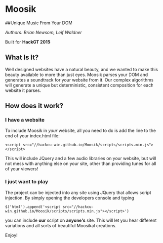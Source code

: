 # Moosik
##Unique Music From Your DOM

*Authors: Brian Newsom, Leif Waldner*

Built for **HackGT 2015**

## What Is It?
Well designed websites have a natural beauty, and we wanted to make this beauty available to more than just eyes.
Moosik parses your DOM and generates a soundtrack for your website from it.  Our complex algorithms will generate 
a unique but deterministic, consistent composition for each website it parses.

## How does it work?

### I have a website
To include Moosik in *your* website, all you need to do is add the line to the end of your index.html file:
```
<script src="//hackcu-win.github.io/Moosik/scripts/scripts.min.js"></script>
```
This will include JQuery and a few audio libraries on your website, but will not mess with anything else on your site,
other than providing tunes for all of your viewers!

### I just want to play
The project can be injected into any site using JQuery that allows script injection.  By simply opening the developers
console and typing 
```
$('html').append('<script src="//hackcu-win.github.io/Moosik/scripts/scripts.min.js"></script>')
```
you can include **our** script on **anyone's** site.  This will let you hear different variations and all sorts
of beautiful Moosikal creations.

Enjoy!


